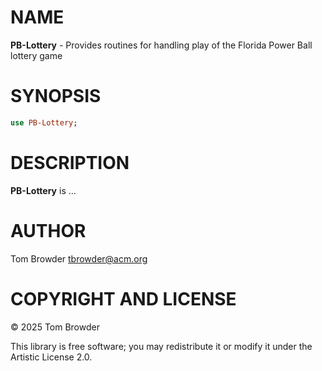 NAME
====

**PB-Lottery** - Provides routines for handling play of the Florida Power Ball lottery game

SYNOPSIS
========

```raku
use PB-Lottery;
```

DESCRIPTION
===========

**PB-Lottery** is ...

AUTHOR
======

Tom Browder <tbrowder@acm.org>

COPYRIGHT AND LICENSE
=====================

© 2025 Tom Browder

This library is free software; you may redistribute it or modify it under the Artistic License 2.0.

